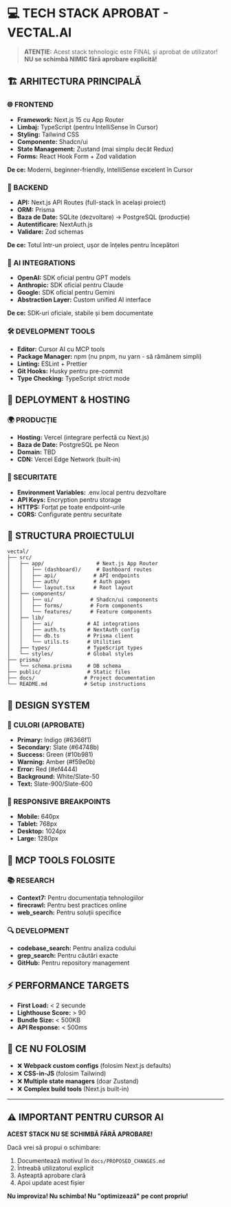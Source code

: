 # 💻 TECH STACK APROBAT - VECTAL.AI

> **ATENȚIE:** Acest stack tehnologic este FINAL și aprobat de utilizator!  
> **NU se schimbă NIMIC fără aprobare explicită!**

## 🏗️ ARHITECTURA PRINCIPALĂ

### 🌐 FRONTEND
- **Framework:** Next.js 15 cu App Router
- **Limbaj:** TypeScript (pentru IntelliSense în Cursor)
- **Styling:** Tailwind CSS
- **Componente:** Shadcn/ui 
- **State Management:** Zustand (mai simplu decât Redux)
- **Forms:** React Hook Form + Zod validation

**De ce:** Moderni, beginner-friendly, IntelliSense excelent în Cursor

### 🔧 BACKEND
- **API:** Next.js API Routes (full-stack în același proiect)
- **ORM:** Prisma 
- **Baza de Date:** SQLite (dezvoltare) → PostgreSQL (producție)
- **Autentificare:** NextAuth.js
- **Validare:** Zod schemas

**De ce:** Totul într-un proiect, ușor de înțeles pentru începători

### 🤖 AI INTEGRATIONS
- **OpenAI:** SDK oficial pentru GPT models
- **Anthropic:** SDK oficial pentru Claude
- **Google:** SDK oficial pentru Gemini
- **Abstraction Layer:** Custom unified AI interface

**De ce:** SDK-uri oficiale, stabile și bem documentate

### 🛠️ DEVELOPMENT TOOLS
- **Editor:** Cursor AI cu MCP tools
- **Package Manager:** npm (nu pnpm, nu yarn - să rămânem simpli)
- **Linting:** ESLint + Prettier
- **Git Hooks:** Husky pentru pre-commit
- **Type Checking:** TypeScript strict mode

## 🚀 DEPLOYMENT & HOSTING

### 🌍 PRODUCȚIE
- **Hosting:** Vercel (integrare perfectă cu Next.js)
- **Baza de Date:** PostgreSQL pe Neon
- **Domain:** TBD
- **CDN:** Vercel Edge Network (built-in)

### 🔐 SECURITATE
- **Environment Variables:** .env.local pentru dezvoltare
- **API Keys:** Encryption pentru storage
- **HTTPS:** Forțat pe toate endpoint-urile
- **CORS:** Configurate pentru securitate

## 📁 STRUCTURA PROIECTULUI

```
vectal/
├── src/
│   ├── app/                 # Next.js App Router
│   │   ├── (dashboard)/     # Dashboard routes
│   │   ├── api/            # API endpoints
│   │   ├── auth/           # Auth pages
│   │   └── layout.tsx      # Root layout
│   ├── components/
│   │   ├── ui/            # Shadcn/ui components
│   │   ├── forms/         # Form components
│   │   └── features/      # Feature components
│   ├── lib/
│   │   ├── ai/           # AI integrations
│   │   ├── auth.ts       # NextAuth config
│   │   ├── db.ts         # Prisma client
│   │   └── utils.ts      # Utilities
│   ├── types/            # TypeScript types
│   └── styles/           # Global styles
├── prisma/
│   └── schema.prisma     # DB schema
├── public/               # Static files
├── docs/                # Project documentation
└── README.md            # Setup instructions
```

## 🎨 DESIGN SYSTEM

### 🌈 CULORI (APROBATE)
- **Primary:** Indigo (#6366f1)
- **Secondary:** Slate (#64748b)  
- **Success:** Green (#10b981)
- **Warning:** Amber (#f59e0b)
- **Error:** Red (#ef4444)
- **Background:** White/Slate-50
- **Text:** Slate-900/Slate-600

### 📱 RESPONSIVE BREAKPOINTS
- **Mobile:** 640px
- **Tablet:** 768px  
- **Desktop:** 1024px
- **Large:** 1280px

## 🔌 MCP TOOLS FOLOSITE

### 📚 RESEARCH
- **Context7:** Pentru documentația tehnologiilor
- **firecrawl:** Pentru best practices online
- **web_search:** Pentru soluții specifice

### 🔍 DEVELOPMENT  
- **codebase_search:** Pentru analiza codului
- **grep_search:** Pentru căutări exacte
- **GitHub:** Pentru repository management

## ⚡ PERFORMANCE TARGETS

- **First Load:** < 2 secunde
- **Lighthouse Score:** > 90
- **Bundle Size:** < 500KB
- **API Response:** < 500ms

## 🚫 CE NU FOLOSIM

- ❌ **Webpack custom configs** (folosim Next.js defaults)
- ❌ **CSS-in-JS** (folosim Tailwind)
- ❌ **Multiple state managers** (doar Zustand)
- ❌ **Complex build tools** (Next.js built-in)

---

## ⚠️ IMPORTANT PENTRU CURSOR AI

**ACEST STACK NU SE SCHIMBĂ FĂRĂ APROBARE!**

Dacă vrei să propui o schimbare:
1. Documentează motivul în `docs/PROPOSED_CHANGES.md`
2. Întreabă utilizatorul explicit
3. Așteaptă aprobare clară
4. Apoi update acest fișier

**Nu improviza! Nu schimba! Nu "optimizează" pe cont propriu!** 